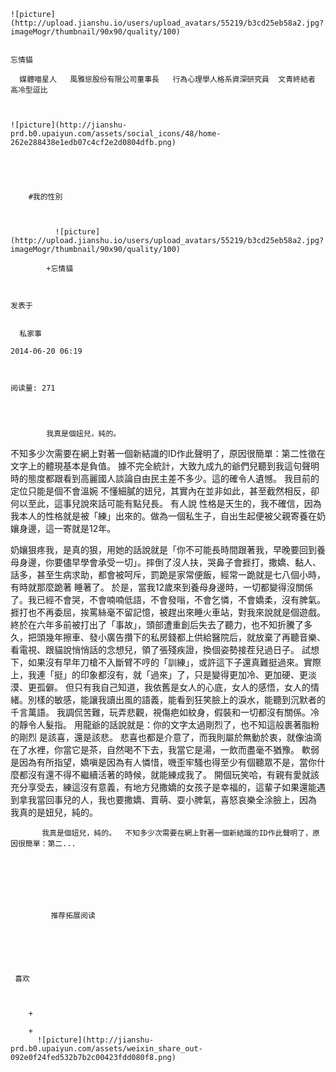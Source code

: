 
    
  
    ![picture](http://upload.jianshu.io/users/upload_avatars/55219/b3cd25eb58a2.jpg?imageMogr/thumbnail/90x90/quality/100)
    

    忘情貓
  
      媒體喵星人   風雅慫股份有限公司董事長   行為心理學人格系資深研究員  文青終結者  高冷型逗比   

  
  
    ![picture](http://jianshu-prd.b0.upaiyun.com/assets/social_icons/48/home-262e288438e1edb07c4cf2e2d0804dfb.png)
  


    
      
        #我的性別
        
          
            
              ![picture](http://upload.jianshu.io/users/upload_avatars/55219/b3cd25eb58a2.jpg?imageMogr/thumbnail/90x90/quality/100)
            
            +忘情貓
        
        
    
    发表于 

    
      私家事

    2014-06-20 06:19

    

    阅读量: 271
  


        
            我真是個妞兒，純的。
  不知多少次需要在網上對著一個新結識的ID作此聲明了，原因很簡單：第二性徵在文字上的體現基本是負值。
  據不完全統計，大致九成九的爺們兒聽到我這句聲明時的態度都跟看到高麗國人談論自由民主差不多少。這的確令人遺憾。
  我目前的定位只能是個不會溫婉 不懂細膩的妞兒，其實內在並非如此，甚至截然相反，卻何以至此，這事兒說來話可能有點兒長。
  有人說 性格是天生的，我不確信，因為我本人的性格就是被「練」出來的。做為一個私生子，自出生起便被父親寄養在奶孃身邊，這一寄就是12年。

  奶孃狠疼我，是真的狠，用她的話說就是「你不可能長時間跟著我，早晚要回到養母身邊，你要儘早學會承受一切」。摔倒了沒人扶，哭鼻子會捱打，撒嬌、黏人、話多，甚至生病求助，都會被呵斥，罰跪是家常便飯，經常一跪就是七八個小時，有時就那麼跪著 睡著了。
  於是，當我12歲來到養母身邊時，一切都變得沒關係了。我已經不會哭，不會喃喃低語，不會發嗡，不會乞憐，不會嬌柔，沒有脾氣。捱打也不再委屈，挨罵絲毫不留記憶，被趕出來睡火車站，對我來說就是個遊戲。
  終於在六年多前被打出了「事故」，頭部遭重創后失去了聽力，也不知折騰了多久，把頭幾年擦車、發小廣告攢下的私房錢都上供給醫院后，就放棄了再聽音樂、看電視、跟貓說悄悄話的念想兒，領了張殘疾證，換個姿勢接茬兒過日子。
  試想下，如果沒有早年刀槍不入斷臂不哼的「訓練」，或許這下子還真難挺過來。實際上，我連「挺」的印象都沒有，就「過來」了，只是變得更加冷、更加硬、更淡漠、更孤僻。
  但只有我自己知道，我依舊是女人的心底，女人的感悟，女人的情緒。別樣的敏感，能讓我讀出風的語義，能看到狂笑臉上的淚水，能聽到沉默者的千言萬語。
  我調侃苦難，玩弄悲觀，視傷疤如紋身，假裝和一切都沒有關係。冷的靜令人髮指。
  用龍爺的話說就是：你的文字太過剛烈了，也不知這般裹著脂粉的剛烈 是該喜，還是該悲。
  悲喜也都是介意了，而我則屬於無動於衷，就像油滴在了水裡，你當它是茶，自然喝不下去，我當它是湯，一飲而盡毫不猶豫。
  軟弱是因為有所指望，嬌嗔是因為有人憐惜，嘰歪牢騷也得至少有個聽眾不是，當你什麼都沒有還不得不繼續活著的時候，就能練成我了。
  開個玩笑哈，有親有愛就該充分享受去，練這沒有意義，有地方兒撒嬌的女孩子是幸福的，這輩子如果還能遇到拿我當回事兒的人，我也要撒嬌、賣萌、耍小脾氣，喜怒哀樂全涂臉上，因為
  我真的是妞兒，純的。

        
           我真是個妞兒，純的。  不知多少次需要在網上對著一個新結識的ID作此聲明了，原因很簡單：第二...
      
    
    
      
      
      
          
             推荐拓展阅读
        
      
    
    
      
          
     喜欢

      
      
        +
                  
        +
          ![picture](http://jianshu-prd.b0.upaiyun.com/assets/weixin_share_out-092e0f24fed532b7b2c00423fdd080f8.png)
        
      
    
  


